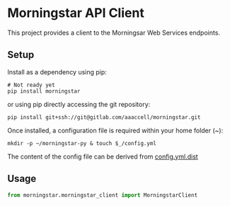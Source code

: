 # Morningstar API Client

This project provides a client to the Morningsar Web Services endpoints.

## Setup

Install as a dependency using pip:

```
# Not ready yet
pip install morningstar
```
or using pip directly accessing the git repository:

```
pip install git+ssh://git@gitlab.com/aaaccell/morningstar.git
```

Once installed, a configuration file is required within your home folder (~):

```
mkdir -p ~/morningstar-py & touch $_/config.yml
```

The content of the config file can be derived from [config.yml.dist](https://gitlab.com/aaaccell/morningstar/blob/master/config.yml.dist)

## Usage

```python
from morningstar.morningstar_client import MorningstarClient
```
